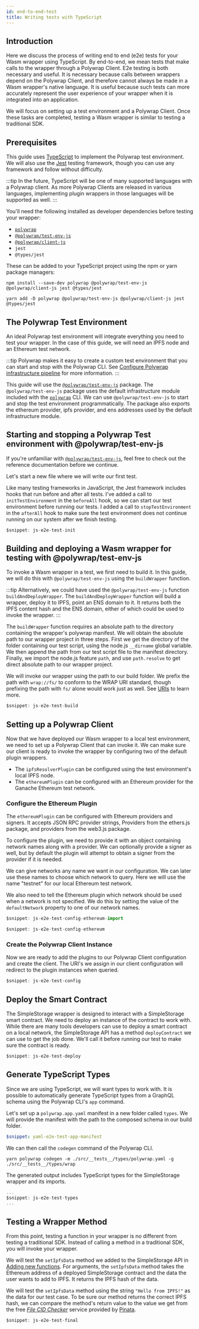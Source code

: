 ```yaml
---
id: end-to-end-test
title: Writing tests with TypeScript
---
```


## **Introduction**

Here we discuss the process of writing end to end (e2e) tests for your Wasm wrapper using TypeScript. 
By end-to-end, we mean tests that make calls to the wrapper through a Polywrap Client. 
E2e testing is both necessary and useful. 
It is necessary because calls between wrappers depend on the Polywrap Client, and therefore cannot always be made in a 
Wasm wrapper's native language. 
It is useful because such tests can more accurately represent the user experience of your wrapper when it is integrated 
into an application.

We will focus on setting up a test environment and a Polywrap Client. Once these tasks are completed, testing
a Wasm wrapper is similar to testing a traditional SDK.

## **Prerequisites**

This guide uses [TypeScript](https://www.typescriptlang.org/) to implement the Polywrap test environment. We will also
use the [Jest](https://jestjs.io/) testing framework, though you can use any framework and follow without difficulty.

:::tip
In the future, TypeScript will be one of many supported languages with a Polywrap client.
As more Polywrap Clients are released in various languages, implementing plugin wrappers in those languages will be supported as well.
:::

You'll need the following installed as developer dependencies before testing your wrapper:

- [`polywrap`](../../reference/cli/polywrap-cli)
- [`@polywrap/test-env-js`](../../reference/clients/js/libraries/test-env-js)
- [`@polywrap/client-js`](../../reference/clients/js/client-js)
- `jest`
- `@types/jest`

These can be added to your TypeScript project using the npm or yarn package managers:
```
npm install --save-dev polywrap @polywrap/test-env-js @polywrap/client-js jest @types/jest
```
```
yarn add -D polywrap @polywrap/test-env-js @polywrap/client-js jest @types/jest
```

## **The Polywrap Test Environment**

An ideal Polywrap test environment will integrate everything you need to test your wrapper. 
In the case of this guide, we will need an IPFS node and an Ethereum test network.

:::tip
Polywrap makes it easy to create a custom test environment that you can start and stop with the Polywrap CLI.
See [Configure Polywrap infrastructure pipeline](./infra-pipeline) for more information.
:::

This guide will use the [`@polywrap/test-env-js`](../../reference/clients/js/libraries/test-env-js) package.
The `@polywrap/test-env-js` package uses the default infrastructure module included with the [`polywrap`](../../reference/cli/polywrap-cli) CLI.
We can use `@polywrap/test-env-js` to start and stop the test environment programmatically. 
The package also exports the ethereum provider, ipfs provider, and ens addresses used by the default infrastructure module.

## **Starting and stopping a Polywrap Test environment with @polywrap/test-env-js**

If you're unfamiliar with [`@polywrap/test-env-js`](../../reference/clients/js/libraries/test-env-js), feel free to check 
out the reference documentation before we continue.

Let's start a new file where we will write our first test. 

Like many testing frameworks in JavaScript, the Jest framework includes hooks that run before and after all tests. 
I've added a call to `initTestEnvironment` in the `beforeAll` hook, so we can start our test environment before running our tests. 
I added a call to `stopTestEnvironment` in the `afterAll` hook to make sure the test environment does not continue running 
on our system after we finish testing.

```typescript
$snippet: js-e2e-test-init
```

## **Building and deploying a Wasm wrapper for testing with @polywrap/test-env-js**

To invoke a Wasm wrapper in a test, we first need to build it. In this guide, we will do this with 
`@polywrap/test-env-js` using the `buildWrapper` function.

:::tip
Alternatively, we could have used the `@polywrap/test-env-js` function `buildAndDeployWrapper`.
The `buildAndDeployWrapper` function will build a wrapper, deploy it to IPFS, point an ENS domain to it.
It returns both the IPFS content hash and the ENS domain, either of which could be used to invoke the wrapper.
:::

The `buildWrapper` function requires an absolute path to the directory containing the wrapper's polywrap manifest.
We will obtain the absolute path to our wrapper project in three steps. First we get the directory of the folder containing
our test script, using the node.js `__dirname` global variable. We then append the path from our test script file to the
manifest directory. Finally, we import the node.js feature `path`, and use `path.resolve` to get direct absolute path to
our wrapper project.

We will invoke our wrapper using the path to our build folder. 
We prefix the path with `wrap://fs/` to conform to the WRAP URI standard, though prefixing the path with `fs/` alone would
work just as well. See [URIs](/concepts/uris) to learn more.

```typescript
$snippet: js-e2e-test-build
```

## **Setting up a Polywrap Client**

Now that we have deployed our Wasm wrapper to a local test environment, we need to set up a Polywrap Client that can
invoke it. We can make sure our client is ready to invoke the wrapper by configuring two of the default plugin wrappers.

- The `ipfsResolverPlugin` can be configured using the test environment's local IPFS node.
- The `ethereumPlugin` can be configured with an Ethereum provider for the Ganache Ethereum test network.

### **Configure the Ethereum Plugin**

The `ethereumPlugin` can be configured with Ethereum providers and signers. It accepts JSON RPC provider strings, 
Providers from the ethers.js package, and providers from the web3.js package.

To configure the plugin, we need to provide it with an object containing network names along with a provider. We can
optionally provide a signer as well, but by default the plugin will attempt to obtain a signer from the provider if it
is needed.

We can give networks any name we want in our configuration. We can later use these names to choose which network to 
query. Here we will use the name "testnet" for our local Ethereum test network.

We also need to tell the Ethereum plugin which network should be used when a network is not specified. We do this by
setting the value of the `defaultNetwork` property to one of our network names.

```typescript
$snippet: js-e2e-test-config-ethereum-import

$snippet: js-e2e-test-config-ethereum
```

### **Create the Polywrap Client Instance**

Now we are ready to add the plugins to our Polywrap Client configuration and create the client. The URI's we assign in
our client configuration will redirect to the plugin instances when queried.

```typescript
$snippet: js-e2e-test-config
```

## **Deploy the Smart Contract**

The SimpleStorage wrapper is designed to interact with a SimpleStorage smart contract. We need to deploy an
instance of the contract to work with. While there are many tools developers can use to deploy a smart contract on a
local network, the SimpleStorage API has a method `deployContract` we can use to get the job done. We'll call it before
running our test to make sure the contract is ready.

```typescript
$snippet: js-e2e-test-deploy
```

## **Generate TypeScript Types**

Since we are using TypeScript, we will want types to work with. It is possible to automatically generate TypeScript
types from a GraphQL schema using the Polywrap CLI's `app` command. 

Let's set up a `polywrap.app.yaml` manifest in a new folder called `types`. 
We will provide the manifest with the path to the composed schema in our build folder.

```yaml title="polywrap.app.yaml"
$snippet: yaml-e2e-test-app-manifest
```

We can then call the `codegen` command of the Polywrap CLI.

```shell
yarn polywrap codegen -m ./src/__tests__/types/polywrap.yaml -g ./src/__tests__/types/wrap
```

The generated output includes TypeScript types for the SimpleStorage wrapper and its imports.

```typescript title="types.ts"
...
$snippet: js-e2e-test-types
...
```

## **Testing a Wrapper Method**

From this point, testing a function in your wrapper is no different from testing a traditional SDK. Instead of calling
a method in a traditional SDK, you will invoke your wrapper.

We will test the `setIpfsData` method we added to the SimpleStorage API in [Adding new functions](/tutorials/create-wasm-wrappers/tutorial/adding-new-methods). 
For arguments, the `setIpfsData` method takes the Ethereum address of a deployed SimpleStorage contract and the data 
the user wants to add to IPFS. It returns the IPFS hash of the data.

We will test the `setIpfsData` method using the string `"Hello from IPFS!"` as the data for our test case. To be sure
our method returns the correct IPFS hash, we can compare the method's return value to the value we get from the free 
[*File CID Checker*](https://app.pinata.cloud/cidchecker) service provided by [Pinata](https://www.pinata.cloud/).

```typescript title="Final test file"
$snippet: js-e2e-test-final
```